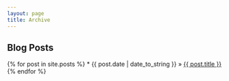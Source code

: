 ```yaml
---
layout: page
title: Archive
---
```


## Blog Posts

{% for post in site.posts %}
	* {{ post.date | date_to_string }} &raquo; [ {{ post.title }} ]( {{post.url}} )
{% endfor %}
